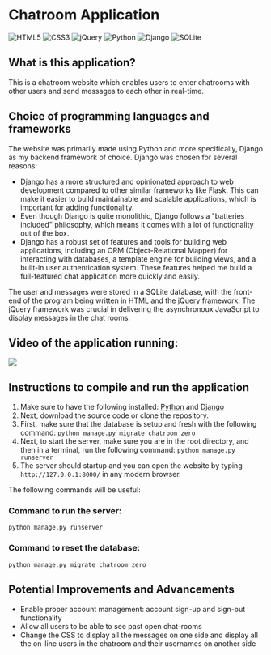 # Chatroom Application

![HTML5](https://img.shields.io/badge/html5-%23E34F26.svg?style=for-the-badge&logo=html5&logoColor=white)
![CSS3](https://img.shields.io/badge/css3-%231572B6.svg?style=for-the-badge&logo=css3&logoColor=white)
![jQuery](https://img.shields.io/badge/jquery-%230769AD.svg?style=for-the-badge&logo=jquery&logoColor=white)
![Python](https://img.shields.io/badge/python-3670A0?style=for-the-badge&logo=python&logoColor=ffdd54)
![Django](https://img.shields.io/badge/django-%23092E20.svg?style=for-the-badge&logo=django&logoColor=white)
![SQLite](https://img.shields.io/badge/sqlite-%2307405e.svg?style=for-the-badge&logo=sqlite&logoColor=white)

## What is this application?
This is a chatroom website which enables users to enter chatrooms with other users and send messages to each other in real-time.

## Choice of programming languages and frameworks

The website was primarily made using Python and more specifically, Django as my backend framework of choice. Django was chosen for several reasons:
- Django has a more structured and opinionated approach to web development compared to other similar frameworks like Flask. This can make it easier to build maintainable and scalable applications, which is important for adding functionality.
- Even though Django is quite monolithic, Django follows a "batteries included" philosophy, which means it comes with a lot of functionality out of the box. 
- Django has a robust set of features and tools for building web applications, including an ORM (Object-Relational Mapper) for interacting with databases, a template engine for building views, and a built-in user authentication system. These features helped me build a full-featured chat application more quickly and easily.

The user and messages were stored in a SQLite database, with the front-end of the program being written in HTML and the jQuery framework. The jQuery framework was crucial in delivering the asynchronoux JavaScript to display messages in the chat rooms.

## Video of the application running:
![](https://user-images.githubusercontent.com/81977350/210283849-9c186111-71ef-41eb-80a4-b528b1ea4e83.gif)

## Instructions to compile and run the application
1. Make sure to have the following installed: [Python](https://www.python.org/downloads/) and [Django](https://www.djangoproject.com/download/)
2. Next, download the source code or clone the repository.
3. First, make sure that the database is setup and fresh with the following command: `python manage.py migrate chatroom zero`
4. Next, to start the server, make sure you are in the root directory, and then in a terminal, run the following command: `python manage.py runserver`
5. The server should startup and you can open the website by typing `http://127.0.0.1:8000/` in any modern browser.

The following commands will be useful:

### Command to run the server:
`python manage.py runserver`

### Command to reset the database:
`python manage.py migrate chatroom zero`

## Potential Improvements and Advancements
- Enable proper account management: account sign-up and sign-out functionality
- Allow all users to be able to see past open chat-rooms
- Change the CSS to display all the messages on one side and display all the on-line users in the chatroom and their usernames on another side


